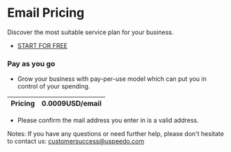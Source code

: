 # Email Pricing

Discover the most suitable service plan for your business.

- [START FOR FREE](https://console.uspeedo.com/signin)

### **Pay as you go**
- Grow your business with pay-per-use model which can put you in control of your spending.

|  Pricing   | 0.0009USD/email       |
| ------------- | ---------------- |

* Please confirm the mail address you enter in is a valid address.

Notes: If you have any questions or need further help, please don't hesitate to contact us: customersuccess@uspeedo.com
